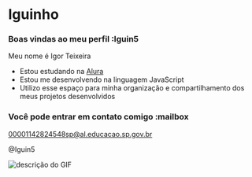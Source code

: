# Iguinho
### Boas vindas ao meu perfil :Iguin5

Meu nome é Igor Teixeira

- Estou estudando na [Alura](https://www.alura.com.br)
- Estou me desenvolvendo na linguagem JavaScript
- Utilizo esse espaço para minha organização e compartilhamento dos meus projetos desenvolvidos

### Você pode entrar em contato comigo :mailbox

00001142824548sp@al.educacao.sp.gov.br

@Iguin5

![descrição do GIF](https://tenor.com/bRPi8.gif)
